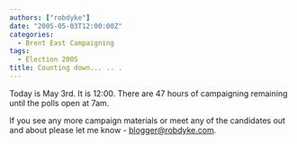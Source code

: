 ```yaml
---
authors: ["robdyke"]
date: "2005-05-03T12:00:00Z"
categories:
  - Brent East Campaigning
tags:
  - Election 2005
title: Counting down... .. .
---
```

Today is May 3rd. It is 12:00. There are 47 hours of campaigning remaining until the polls open at 7am.

If you see any more campaign materials or meet any of the candidates out and about please let me know - [blogger@robdyke.com](mailto://blogger@robdyke.com).
